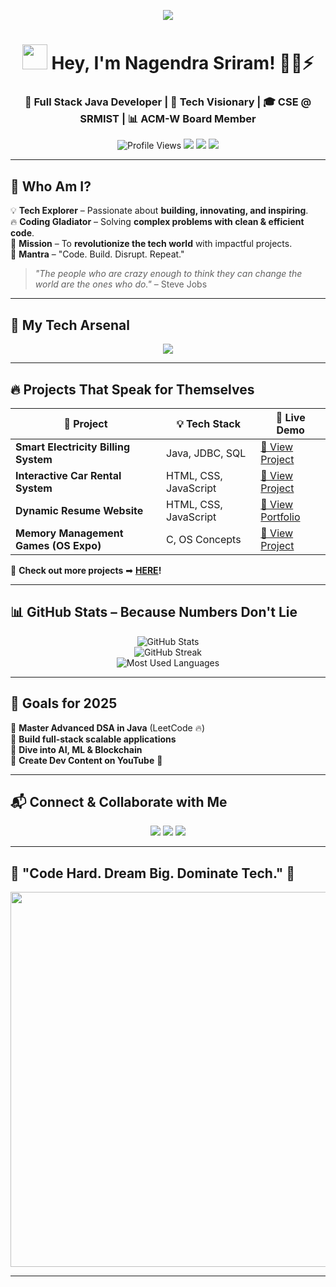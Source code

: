 <!-- 🦾 Epic Animated Banner -->
<p align="center">
  <img src="https://readme-typing-svg.herokuapp.com?font=Orbitron&size=35&color=%23F7D00C&center=true&vCenter=true&width=800&height=60&lines=🚀+Welcome+to+My+Digital+Empire;🔥+Building+The+Future+of+Tech;💡+Innovate+|+Code+|+Create+|+Inspire;⚡+Mastering+Java+Full+Stack+Development!">
</p>

<!-- ⚡ Epic Header -->
<h1 align="center">
  <img src="https://media.giphy.com/media/hvRJCLFzcasrR4ia7z/giphy.gif" width="40px"> Hey, I'm Nagendra Sriram! 👨‍💻⚡
</h1>
<h3 align="center">
  🌟 Full Stack Java Developer | 🚀 Tech Visionary | 🎓 CSE @ SRMIST | 📊 ACM-W Board Member
</h3>

<!-- 🚀 Profile Views & Badges -->
<p align="center">
  <img src="https://komarev.com/ghpvc/?username=Nagendrasriram&label=Profile+Visitors&color=F77D0C&style=flat" alt="Profile Views" />
  <img src="https://img.shields.io/github/followers/Nagendrasriram?label=Followers&style=social" />
  <img src="https://img.shields.io/badge/Open%20Source%20Lover-%23F7D00C?style=flat&logo=open-source-initiative" />
  <img src="https://img.shields.io/badge/Future%20CTO%20👨‍💻-%2300E676?style=flat&logo=android" />
</p>

---

## 🌟 Who Am I?  

💡 **Tech Explorer** – Passionate about **building, innovating, and inspiring**.  
🔥 **Coding Gladiator** – Solving **complex problems with clean & efficient code**.  
🚀 **Mission** – To **revolutionize the tech world** with impactful projects.  
🎯 **Mantra** – "Code. Build. Disrupt. Repeat."  

> *"The people who are crazy enough to think they can change the world are the ones who do."* – Steve Jobs  

---

## 🚀 My Tech Arsenal  

<p align="center">
  <img src="https://skillicons.dev/icons?i=java,python,c,cpp,js,react,html,css,django,bootstrap,git,github,mysql,mongodb,vscode,postman,linux" />
</p>

---

## 🔥 **Projects That Speak for Themselves**  

| 🚀 Project | 💡 Tech Stack | 🔗 Live Demo |
|------------|-------------|-------------|
| **Smart Electricity Billing System** | Java, JDBC, SQL | [🔗 View Project](https://github.com/Nagendrasriram/Electricity-Billing-System) |
| **Interactive Car Rental System** | HTML, CSS, JavaScript | [🔗 View Project](https://github.com/Nagendrasriram/Car-Rental-System) |
| **Dynamic Resume Website** | HTML, CSS, JavaScript | [🔗 View Portfolio](https://nagendrasriram.github.io/Portfolio/) |
| **Memory Management Games (OS Expo)** | C, OS Concepts | [🔗 View Project](https://github.com/Nagendrasriram/OS-Expo-Game) |

🚀 **Check out more projects** ➡ **[HERE](https://github.com/Nagendrasriram?tab=repositories)!**  

---

## 📊 GitHub Stats – Because Numbers Don't Lie  

<p align="center">
  <img src="https://github-readme-stats.vercel.app/api?username=Nagendrasriram&show_icons=true&theme=radical&count_private=true" alt="GitHub Stats" />
  <br>
  <img src="https://github-readme-streak-stats.herokuapp.com/?user=Nagendrasriram&theme=radical" alt="GitHub Streak" />
  <br>
  <img src="https://github-readme-stats.vercel.app/api/top-langs/?username=Nagendrasriram&layout=compact&theme=radical" alt="Most Used Languages">
</p>

---

## 🚀 **Goals for 2025**  

🔹 **Master Advanced DSA in Java** (LeetCode 🔥)  
🔹 **Build full-stack scalable applications**  
🔹 **Dive into AI, ML & Blockchain**  
🔹 **Create Dev Content on YouTube** 🎥  

---

## 📬 **Connect & Collaborate with Me**  

<p align="center">
  <a href="https://www.linkedin.com/in/nagendrasriram103"><img src="https://img.shields.io/badge/LinkedIn-%230077B5?style=for-the-badge&logo=linkedin&logoColor=white"></a>
  <a href="https://github.com/Nagendrasriram"><img src="https://img.shields.io/badge/GitHub-%23181717?style=for-the-badge&logo=github&logoColor=white"></a>
  <a href="https://nagendrasriram.github.io/Portfolio/"><img src="https://img.shields.io/badge/Portfolio-%23E34F26?style=for-the-badge&logo=firefox-browser&logoColor=white"></a>
</p>

---

## 🎯 **"Code Hard. Dream Big. Dominate Tech." 🚀**  

<p align="center">
  <img src="https://media.giphy.com/media/1xVbz1YgxRyRj8IHR6/giphy.gif" width="600px">
</p>

---
